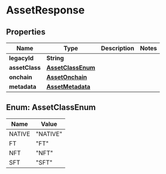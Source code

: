 

# AssetResponse


## Properties

| Name | Type | Description | Notes |
|------------ | ------------- | ------------- | -------------|
|**legacyId** | **String** |  |  |
|**assetClass** | [**AssetClassEnum**](#AssetClassEnum) |  |  |
|**onchain** | [**AssetOnchain**](AssetOnchain.md) |  |  |
|**metadata** | [**AssetMetadata**](AssetMetadata.md) |  |  |



## Enum: AssetClassEnum

| Name | Value |
|---- | -----|
| NATIVE | &quot;NATIVE&quot; |
| FT | &quot;FT&quot; |
| NFT | &quot;NFT&quot; |
| SFT | &quot;SFT&quot; |



